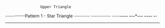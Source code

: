                     Upper Triangle

----------Pattern 1 - Star Triangle --------
-----*-----
----***----
---*****---
--*******--
-*********-
***********
